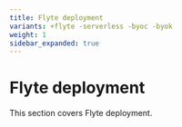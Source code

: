 ```yaml
---
title: Flyte deployment
variants: +flyte -serverless -byoc -byok
weight: 1
sidebar_expanded: true
---
```


# Flyte deployment

This section covers Flyte deployment.
